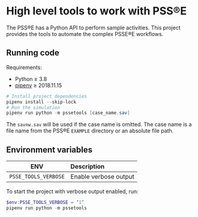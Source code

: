# High level tools to work with PSS®E #

The PSS®E has a Python API to perform sample activities. This project provides the tools to automate the complex PSSE®E workflows.

## Running code #

Requirements:

- Python ≥ 3.8
- [pipenv](https://pipenv.readthedocs.io/en/latest/) ≥ 2018.11.15

```powershell
# Install project dependencies
pipenv install --skip-lock
# Run the simulation
pipenv run python -m pssetools [case_name.sav]
```

The `savnw.sav` will be used if the case name is omitted. The case name is a file name from the PSS®E `EXAMPLE` directory or an absolute file path.

## Environment variables #

| ENV                  | Description           |
|----------------------|:----------------------|
| `PSSE_TOOLS_VERBOSE` | Enable verbose output |


To start the project with verbose output enabled, run:

```powershell
$env:PSSE_TOOLS_VERBOSE = ’1’
pipenv run python -m pssetools
```
